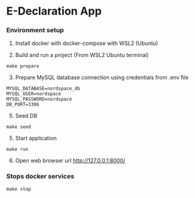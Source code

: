 # E-Declaration App

### Environment  setup

1. Install docker with docker-compose with WSL2 (Ubuntu)

2. Build and run a project (From WSL2 Ubuntu terminal)
```
make prepare
```

3. Prepare MySQL database connection using credentials from .env file
```
MYSQL_DATABASE=nordspace_db
MYSQL_USER=nordspace
MYSQL_PASSWORD=nordspace
DB_PORT=3306
```

5. Seed DB
```
make seed
```

5. Start application
```
make run
```

6. Open web browser url http://127.0.0.1:8000/


### Stops docker services

```
make stop
```
